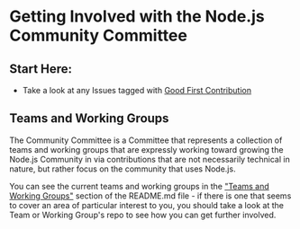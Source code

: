 # Getting Involved with the Node.js Community Committee

## Start Here:

- Take a look at any Issues tagged with [Good First Contribution]()

## Teams and Working Groups
The Community Committee is a Committee that represents a collection of teams and working groups that are expressly working toward growing the Node.js Community in via contributions that are not necessarily technical in nature, but rather focus on the community that uses Node.js.

You can see the current teams and working groups in the ["Teams and Working Groups"]() section of the README.md file - if there is one that seems to cover an area of particular interest to you, you should take a look at the Team or Working Group's repo to see how you can get further involved.
